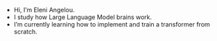 - Hi, I’m Eleni Angelou.
- I study how Large Language Model brains work.
- I’m currently learning how to implement and train a transformer from scratch.
